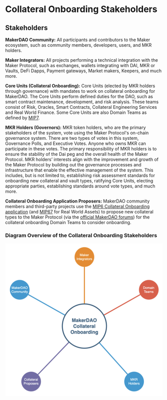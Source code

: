 # Collateral Onboarding Stakeholders

## **Stakeholders**&#x20;

**MakerDAO Community:** All participants and contributors to the Maker ecosystem, such as community members, developers, users, and MKR holders.&#x20;

**Maker Integrators:** All projects performing a technical integration with the Maker Protocol, such as exchanges, wallets integrating with DAI, MKR or Vaults, DeFi Dapps, Payment gateways, Market makers, Keepers, and much more.&#x20;

**Core Units (Collateral Onboarding):** Core Units (elected by MKR holders through governance) with mandates to work on collateral onboarding for MakerDAO. The Core Units perform defined duties for the DAO, such as smart contract maintenance, development, and risk analysis. These teams consist of Risk, Oracles, Smart Contracts, Collateral Engineering Services and Real World Finance. Some Core Units are also Domain Teams as defined by [MIP7](https://mips.makerdao.com/mips/details/MIP7). &#x20;

**MKR Holders (Governors):** MKR token holders, who are the primary stakeholders of the system, vote using the Maker Protocol's on-chain governance system. There are two types of votes in this system, Governance Polls, and Executive Votes. Anyone who owns MKR can participate in these votes. The primary responsibility of MKR holders is to ensure the stability of the Dai peg and the overall health of the Maker Protocol. MKR holders’ interests align with the improvement and growth of the Maker Protocol by building out the governance processes and infrastructure that enable the effective management of the system. This includes, but is not limited to, establishing risk assessment standards for onboarding new collateral and vault types, ratifying Core Units, electing appropriate parties, establishing standards around vote types, and much more.

**Collateral Onboarding Application Proposers:** MakerDAO community members and third-party projects use the [MIP6 Collateral Onboarding application](https://mips.makerdao.com/mips/details/MIP6#MIP6c2) (and [MIP67](https://mips.makerdao.com/mips/details/MIP67#MIP67c1) for Real World Assets) to propose new collateral types to the Maker Protocol (via the [official MakerDAO forums](https://forum.makerdao.com/c/collateral-onboarding/co/17)) for the collateral onboarding Domain Teams to consider onboarding.&#x20;

### Diagram Overview of the Collateral Onboarding Stakeholders

![](<../.gitbook/assets/Screen Shot 2020-11-12 at 4.51.41 PM.png>)

